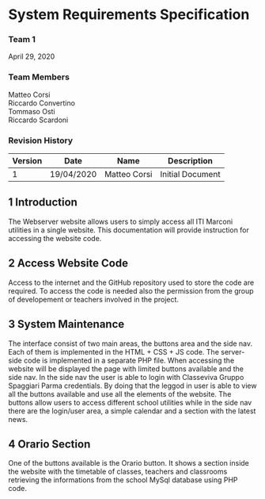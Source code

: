 # System Requirements Specification
### Team 1  

April 29, 2020

### Team Members
Matteo Corsi  
Riccardo Convertino  
Tommaso Osti  
Riccardo Scardoni  

### Revision History

| Version | Date | Name | Description |
| -- | -- | -- | -- |
| 1 | 19/04/2020 | Matteo Corsi | Initial Document |

## 1  Introduction
The Webserver website allows users to simply access all ITI Marconi utilities in a single website.
This documentation will provide instruction for accessing the website code.

## 2  Access Website Code
Access to the internet and the GitHub repository used to store the code are required. To access the code is needed also the permission from the group of developement or teachers involved in the project.

## 3  System Maintenance
The interface consist of two main areas, the buttons area and the side nav. Each of them is implemented in the HTML + CSS + JS code. The server-side code is implemented in a separate PHP file.
When accessing the website will be displayed the page with limited buttons available and the side nav. In the side nav the user is able to login with Classeviva Gruppo Spaggiari Parma credentials. By doing that the leggod in user is able to view all the buttons available and use all the elements of the website. The buttons allow users to access different school utilities while in the side nav there are the login/user area, a simple calendar and a section with the latest news.

## 4  Orario Section
One of the buttons available is the Orario button. It shows a section inside the website with the timetable of classes, teachers and classrooms retrieving the informations from the school MySql database using PHP code.
